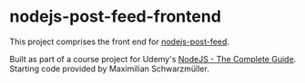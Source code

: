# nodejs-post-feed-frontend

This project comprises the front end for [nodejs-post-feed](https://github.com/nataliecardot/nodejs-post-feed).

Built as part of a course project for Udemy's [NodeJS - The Complete Guide](https://www.udemy.com/course/nodejs-the-complete-guide/). Starting code provided by Maximilian Schwarzmüller.
